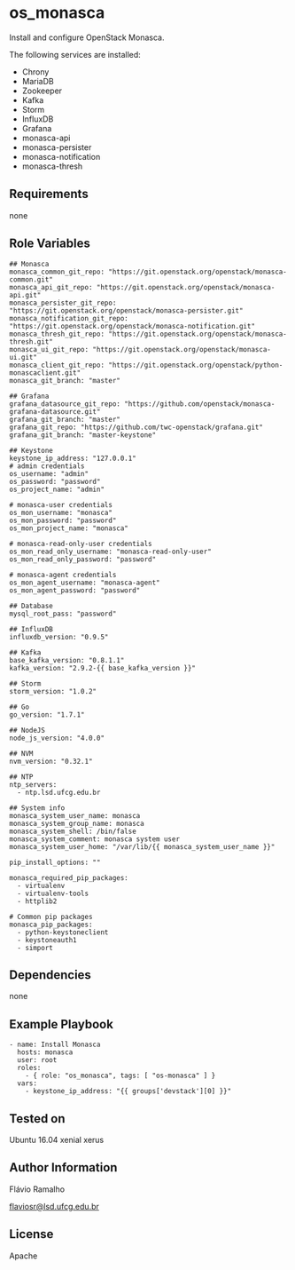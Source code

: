 os_monasca
==========

Install and configure OpenStack Monasca.

The following services are installed:
- Chrony
- MariaDB
- Zookeeper
- Kafka
- Storm
- InfluxDB
- Grafana
- monasca-api
- monasca-persister
- monasca-notification
- monasca-thresh

Requirements
------------

none

Role Variables
--------------

    ## Monasca
    monasca_common_git_repo: "https://git.openstack.org/openstack/monasca-common.git"
    monasca_api_git_repo: "https://git.openstack.org/openstack/monasca-api.git"
    monasca_persister_git_repo: "https://git.openstack.org/openstack/monasca-persister.git"
    monasca_notification_git_repo: "https://git.openstack.org/openstack/monasca-notification.git"
    monasca_thresh_git_repo: "https://git.openstack.org/openstack/monasca-thresh.git"
    monasca_ui_git_repo: "https://git.openstack.org/openstack/monasca-ui.git"
    monasca_client_git_repo: "https://git.openstack.org/openstack/python-monascaclient.git"
    monasca_git_branch: "master"
    
    ## Grafana
    grafana_datasource_git_repo: "https://github.com/openstack/monasca-grafana-datasource.git"
    grafana_git_branch: "master"
    grafana_git_repo: "https://github.com/twc-openstack/grafana.git"
    grafana_git_branch: "master-keystone"
    
    ## Keystone
    keystone_ip_address: "127.0.0.1"
    # admin credentials
    os_username: "admin"
    os_password: "password"
    os_project_name: "admin"
    
    # monasca-user credentials
    os_mon_username: "monasca"
    os_mon_password: "password"
    os_mon_project_name: "monasca"
    
    # monasca-read-only-user credentials
    os_mon_read_only_username: "monasca-read-only-user"
    os_mon_read_only_password: "password"
    
    # monasca-agent credentials
    os_mon_agent_username: "monasca-agent"
    os_mon_agent_password: "password"
    
    ## Database
    mysql_root_pass: "password"
    
    ## InfluxDB
    influxdb_version: "0.9.5"
    
    ## Kafka
    base_kafka_version: "0.8.1.1"
    kafka_version: "2.9.2-{{ base_kafka_version }}"
    
    ## Storm
    storm_version: "1.0.2"
    
    ## Go
    go_version: "1.7.1"

    ## NodeJS
    node_js_version: "4.0.0"

    ## NVM
    nvm_version: "0.32.1"
    
    ## NTP
    ntp_servers:
      - ntp.lsd.ufcg.edu.br
    
    ## System info
    monasca_system_user_name: monasca
    monasca_system_group_name: monasca
    monasca_system_shell: /bin/false
    monasca_system_comment: monasca system user
    monasca_system_user_home: "/var/lib/{{ monasca_system_user_name }}"
    
    pip_install_options: ""
    
    monasca_required_pip_packages:
      - virtualenv
      - virtualenv-tools
      - httplib2
    
    # Common pip packages
    monasca_pip_packages:
      - python-keystoneclient
      - keystoneauth1
      - simport

Dependencies
------------

none

Example Playbook
----------------

    - name: Install Monasca
      hosts: monasca
      user: root
      roles:
        - { role: "os_monasca", tags: [ "os-monasca" ] }
      vars:
        - keystone_ip_address: "{{ groups['devstack'][0] }}"

Tested on
---------

Ubuntu 16.04 xenial xerus

Author Information
------------------
Flávio Ramalho

flaviosr@lsd.ufcg.edu.br

License
-------
Apache
